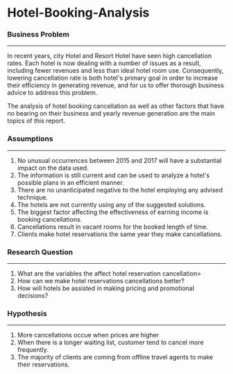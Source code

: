 # Hotel-Booking-Analysis
### **Business Problem**
---
In recent years, city Hotel and Resort Hotel have seen high cancellation rates. Each hotel is now dealing with a number of issues as a result, including fewer revenues and less than ideal hotel room use. Consequently, lowering cancellation rate is both hotel's primary goal in order to increase their efficiency in generating revenue, and for us to offer thorough business advice to address this problem.

The analysis of hotel booking cancellation as well as other factors that have no bearing on their business and yearly revenue generation are the main topics of this report.

### **Assumptions**
---

1. No unusual occurrences between 2015 and 2017 will have a substantial impact on the data used.
2. The information is still current and can be used to analyze a hotel's possible plans in an efficient manner.
3. There are no unanticipated negative to the hotel employing any advised technique.
4. The hotels are not currently using any of the suggested solutions.
5. The biggest factor affecting the effectiveness of earning income is booking cancellations.
6. Cancellations result in vacant rooms for the booked length of time.
7. Clients make hotel reservations the same year they make cancellations.

### **Research Question**
---

1. What are the variables the affect hotel reservation cancellation>
2. How can we make hotel reservations cancellations better?
3. How will hotels be assisted in making pricing and promotional decisions?

### **Hypothesis**
---

1. More cancellations occue when prices are higher
2. When there is a longer waiting list, customer tend to cancel more frequently.
3. The majority of clients are coming from offline travel agents to make their reservations.
